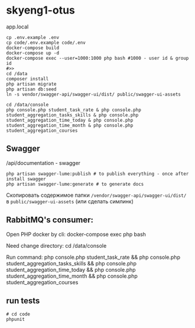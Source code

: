 # skyeng1-otus

app.local

```shell
cp .env.example .env
cp code/.env.example code/.env
docker-compose build
docker-compose up -d
docker-compose exec --user=1000:1000 php bash #1000 - user id & group id
#>>
cd /data
composer install
php artisan migrate
php artisan db:seed
ln -s vendor/swagger-api/swagger-ui/dist/ public/swagger-ui-assets

cd /data/console
php console.php student_task_rate & php console.php student_aggregation_tasks_skills & php console.php student_aggregation_time_today & php console.php student_aggregation_time_month & php console.php student_aggregation_courses
```

## Swagger
<host>/api/documentation - swagger
```shell
php artisan swagger-lume:publish # to publish everything - once after install swagger
php artisan swagger-lume:generate # to generate docs
```

Скопировать содержимое папки `/vendor/swagger-api/swagger-ui/dist/`  
в `public/swagger-ui-assets` (или сделать симлинк)



## RabbitMQ's consumer:
Open PHP docker by cli: docker-compose exec php bash

Need change directory: cd /data/console

Run command: php console.php student_task_rate && php console.php student_aggregation_tasks_skills && php console.php student_aggregation_time_today && php console.php student_aggregation_time_month && php console.php student_aggregation_courses
  
## run tests
```shell
# cd code
phpunit
```
